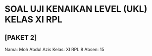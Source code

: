 # SOAL UJI KENAIKAN LEVEL (UKL) KELAS XI RPL
## [PAKET 2]

Nama: Moh Abdul Azis
Kelas: XI RPL 8
Absen: 15
